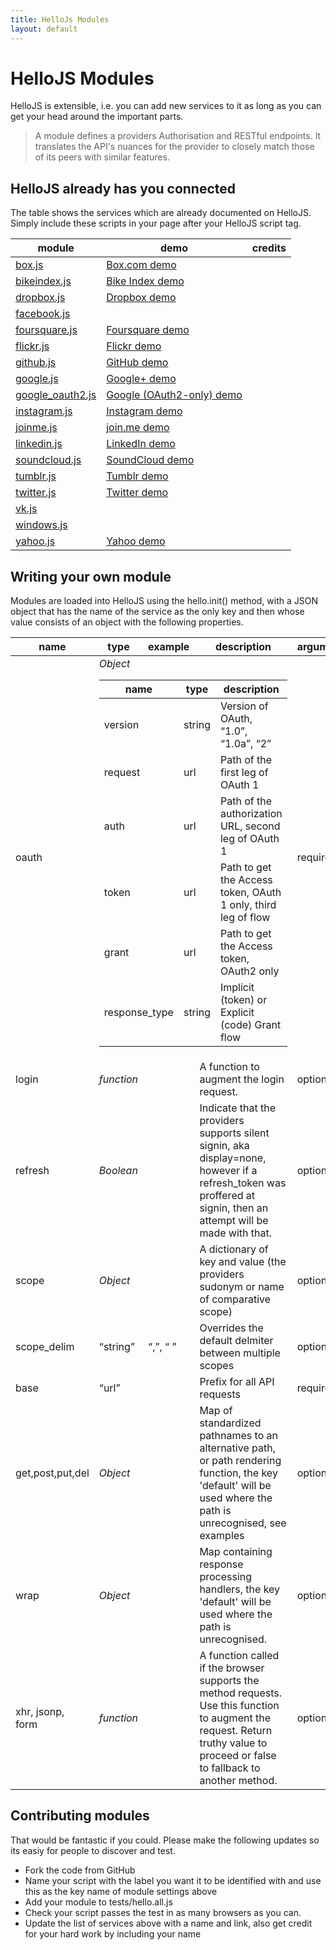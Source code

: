 ```yaml
---
title: HelloJs Modules
layout: default
---
```


<link rel="source" href="modules.md"/>


# HelloJS Modules

HelloJS is extensible, i.e. you can add new services to it as long as you can get your head around the important parts.

> A module defines a providers Authorisation and RESTful endpoints. It translates the API's nuances for the provider to closely match those of its peers with similar features.


## HelloJS already has you connected

The table shows the services which are already documented on HelloJS. Simply include these scripts in your page after your HelloJS script tag.


<table>
	<thead>
		<tr>
			<th>module</th>
			<th>demo</th>
			<th>credits</th>
		</tr>
	</thead>
	<tbody>
		<tr>
			<td><a href="./src/modules/box.js">box.js</a></td>
			<td><a href="demos/box.html">Box.com demo</a></td>
			<td></td>
		</tr>
		<tr>
			<td><a href="./src/modules/bikeindex.js">bikeindex.js</a></td>
			<td><a href="demos/bikeindex.html">Bike Index demo</a></td>
			<td></td>
	    </tr>
		<tr>
			<td><a href="./src/modules/dropbox.js">dropbox.js</a></td>
			<td><a href="demos/dropbox.html">Dropbox demo</a></td>
			<td></td>
		</tr>
		<tr>
			<td><a href="./src/modules/facebook.js">facebook.js</a></td>
			<td></td>
			<td></td>
		</tr>
		<tr>
			<td><a href="./src/modules/foursquare.js">foursquare.js</a></td>
			<td><a href="demos/foursquare.html">Foursquare demo</a></td>
			<td></td>
		</tr>
		<tr>
			<td><a href="./src/modules/flickr.js">flickr.js</a></td>
			<td><a href="demos/flickr.html">Flickr demo</a></td>
			<td></td>
		</tr>
		<tr>
			<td><a href="./src/modules/github.js">github.js</a></td>
			<td><a href="demos/github.html">GitHub demo</a></td>
			<td></td>
		</tr>
		<tr>
			<td><a href="./src/modules/google.js">google.js</a></td>
			<td><a href="demos/google.html">Google+ demo</a></td>
			<td></td>
		</tr>
		<tr>
			<td><a href="./src/modules/google_oauth2.js">google_oauth2.js</a></td>
			<td><a href="demos/google_oauth2.html">Google (OAuth2-only) demo</a></td>
			<td></td>
		</tr>
		<tr>
			<td><a href="./src/modules/instagram.js">instagram.js</a></td>
			<td><a href="demos/instagram.html">Instagram demo</a></td>
			<td></td>
		</tr>
		<tr>
			<td><a href="./src/modules/joinme.js">joinme.js</a></td>
			<td><a href="demos/joinme.html">join.me demo</a></td>
			<td></td>
		</tr>
		<tr>
			<td><a href="./src/modules/linkedin.js">linkedin.js</a></td>
			<td><a href="demos/linkedin.html">LinkedIn demo</a></td>
			<td></td>
		</tr>
		<tr>
			<td><a href="./src/modules/soundcloud.js">soundcloud.js</a></td>
			<td><a href="demos/soundcloud.html">SoundCloud demo</a></td>
			<td></td>
		</tr>
		<tr>
			<td><a href="./src/modules/tumblr.js">tumblr.js</a></td>
			<td><a href="demos/tumblr.html">Tumblr demo</a></td>
			<td></td>
		</tr>
		<tr>
			<td><a href="./src/modules/twitter.js">twitter.js</a></td>
			<td><a href="demos/twitter.html">Twitter demo</a></td>
			<td></td>
		</tr>
		<tr>
			<td><a href="./src/modules/vk.js">vk.js</a></td>
			<td></td>
			<td></td>
		</tr>
		<tr>
			<td><a href="./src/modules/windows.js">windows.js</a></td>
			<td></td>
			<td></td>
		</tr>
		<tr>
			<td><a href="./src/modules/yahoo.js">yahoo.js</a></td>
			<td><a href="demos/yahoo.html">Yahoo demo</a></td>
			<td></td>
		</tr>
	</tbody>
</table>

## Writing your own module

Modules are loaded into HelloJS using the hello.init() method, with a JSON object that has the name of the service as the only key and then whose value consists of an object with the following properties.

<table>
	<thead>
		<tr>
			<th>name</th>
			<th>type</th>
			<th>example</th>
			<th>description</th>
			<th>argument</th>
			<th>default</th>
		</tr>
	</thead>
	<tbody>
		<tr>
			<td>oauth</td>
			<td colspan="3">
				<i>Object</i>
				<table>
					<thead><tr><th>name</th><th>type</th><th>description</th></tr></thead>
					<tbody>
						<tr>
							<td>version</td>
							<td>string</td>
							<td>Version of OAuth, <q>1.0</q>, <q>1.0a</q>, <q>2</q></td>
						</tr>
						<tr>
							<td>request</td>
							<td>url</td>
							<td>Path of the first leg of OAuth 1</td>
						</tr>
						<tr>
							<td>auth</td>
							<td>url</td>
							<td>Path of the authorization URL, second leg of OAuth 1</td>
						</tr>
						<tr>
							<td>token</td>
							<td>url</td>
							<td>Path to get the Access token, OAuth 1 only, third leg of flow</td>
						</tr>
						<tr>
							<td>grant</td>
							<td>url</td>
							<td>Path to get the Access token, OAuth2 only</td>
						</tr>
						<tr>
							<td>response_type</td>
							<td>string</td>
							<td>Implicit (token) or Explicit (code) Grant flow</td>
						</tr>
					</tbody>
				</table>
			</td>
			<td>required</td>
			<td></td>
		</tr>
		<tr>
			<td>login</td>
			<td><i>function</i></td>
			<td></td>
			<td>A function to augment the login request.</td>
			<td>optional</td>
			<td></td>
		</tr>
		<tr>
			<td>refresh</td>
			<td><i>Boolean</i></td>
			<td></td>
			<td>Indicate that the providers supports silent signin, aka display=none, however if a refresh_token was proffered at signin, then an attempt will be made with that.</td>
			<td>optional</td>
			<td>false</td>
		</tr>
		<tr>
			<td>scope</td>
			<td><i>Object</i></td>
			<td></td>
			<td>A dictionary of key and value (the providers sudonym or name of comparative scope)</td>
			<td>optional</td>
			<td></td>
		</tr>
		<tr>
			<td>scope_delim</td>
			<td><q>string</q></td>
			<td><q>,</q>, <q> </q></td>
			<td>Overrides the default delmiter between multiple scopes</td>
			<td>optional</td>
			<td><q>,</q></td>
		</tr>
		<tr>
			<td>base</td>
			<td><q>url</q></td>
			<td></td>
			<td>Prefix for all API requests</td>
			<td>required</td>
			<td></td>
		</tr>
		<tr>
			<td>get,post,put,del</td>
			<td><i>Object</i></td>
			<td></td>
			<td>Map of standardized pathnames to an alternative path, or path rendering function, the key 'default' will be used where the path is unrecognised, see examples</td>
			<td>optional</td>
			<td></td>
		</tr>
		<tr>
			<td>wrap</td>
			<td><i>Object</i></td>
			<td></td>
			<td>Map containing response processing handlers, the key 'default' will be used where the path is unrecognised.</td>
			<td>optional</td>
			<td></td>
		</tr>
		<tr>
			<td>xhr, jsonp, form</td>
			<td><i>function</i></td>
			<td></td>
			<td>A function called if the browser supports the method requests. Use this function to augment the request. Return truthy value to proceed or false to fallback to another method.</td>
			<td>optional</td>
			<td>true</td>
		</tr>
	</tbody>
</table>


## Contributing modules

That would be fantastic if you could. Please make the following updates so its easiy for people to discover and test.

 * Fork the code from GitHub
 * Name your script with the label you want it to be identified with and use this as the key name of module settings above
 * Add your module to tests/hello.all.js
 * Check your script passes the test in as many browsers as you can.
 * Update the list of services above with a name and link, also get credit for your hard work by including your name

